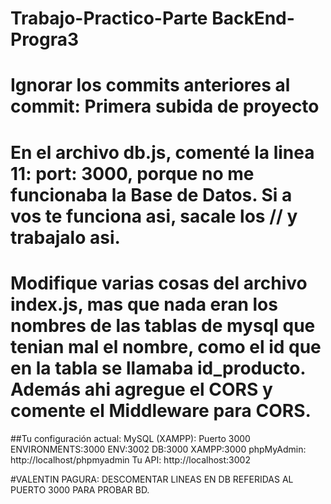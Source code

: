 # Trabajo-Practico-Parte BackEnd-Progra3
# Ignorar los commits anteriores al commit: Primera subida de proyecto

# En el archivo db.js, comenté la linea 11: port: 3000, porque no me funcionaba la Base de Datos. Si a vos te funciona asi, sacale los // y trabajalo asi.
# Modifique varias cosas del archivo index.js, mas que nada eran los nombres de las tablas de mysql que tenian mal el nombre, como el id que en la tabla se llamaba id_producto. Además ahi agregue el CORS y comente el Middleware para CORS.
##Tu configuración actual:
MySQL (XAMPP): Puerto 3000
ENVIRONMENTS:3000
ENV:3002
DB:3000
XAMPP:3000
phpMyAdmin: http://localhost/phpmyadmin
Tu API: http://localhost:3002

#VALENTIN PAGURA: DESCOMENTAR LINEAS EN DB REFERIDAS AL PUERTO 3000 PARA PROBAR BD.